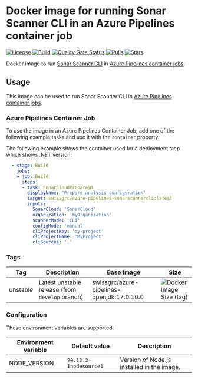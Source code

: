 # Docker image for running Sonar Scanner CLI in an Azure Pipelines container job

<!-- markdownlint-disable MD013 -->
[![License](https://img.shields.io/badge/license-MIT-blue.svg?style=flat-square)](https://github.com/swissgrc/docker-azure-pipelines-sonarscannercli/blob/main/LICENSE) [![Build](https://img.shields.io/github/actions/workflow/status/swissgrc/docker-azure-pipelines-sonarscannercli/publish.yml?branch=develop&style=flat-square)](https://github.com/swissgrc/docker-azure-pipelines-sonarscannercli/actions/workflows/publish.yml) [![Quality Gate Status](https://sonarcloud.io/api/project_badges/measure?project=swissgrc_docker-azure-pipelines-sonarscannercli&metric=alert_status)](https://sonarcloud.io/summary/new_code?id=swissgrc_docker-azure-pipelines-sonarscannercli) [![Pulls](https://img.shields.io/docker/pulls/swissgrc/azure-pipelines-sonarscannercli.svg?style=flat-square)](https://hub.docker.com/r/swissgrc/azure-pipelines-sonarscannercli) [![Stars](https://img.shields.io/docker/stars/swissgrc/azure-pipelines-sonarscannercli.svg?style=flat-square)](https://hub.docker.com/r/swissgrc/azure-pipelines-sonarscannercli)
<!-- markdownlint-restore -->

Docker image to run [Sonar Scanner CLI] in [Azure Pipelines container jobs].

## Usage

This image can be used to run Sonar Scanner CLI in [Azure Pipelines container jobs].

### Azure Pipelines Container Job

To use the image in an Azure Pipelines Container Job, add one of the following example tasks and use it with the `container` property.

The following example shows the container used for a deployment step which shows .NET version:

```yaml
  - stage: Build
    jobs:
    - job: Build
      steps:
      - task: SonarCloudPrepare@1
        displayName: 'Prepare analysis configuration'
        target: swissgrc/azure-pipelines-sonarscannercli:latest
        inputs:
          SonarCloud: 'SonarCloud'
          organization: 'myOrganization'
          scannerMode: 'CLI'
          configMode: 'manual'
          cliProjectKey: 'my-project'
          cliProjectName: 'MyProject'
          cliSources: '.'
```

### Tags

| Tag        | Description                                                                                   | Base Image                                 | Size                                                                                                                                     |
|------------|-----------------------------------------------------------------------------------------------|--------------------------------------------|------------------------------------------------------------------------------------------------------------------------------------------|
| unstable   | Latest unstable release (from `develop` branch)                                               | swissgrc/azure-pipelines-openjdk:17.0.10.0 | ![Docker Image Size (tag)](https://img.shields.io/docker/image-size/swissgrc/azure-pipelines-sonarscannercli/unstable?style=flat-square) |

### Configuration

These environment variables are supported:

| Environment variable   | Default value              | Description                                                      |
|------------------------|----------------------------|------------------------------------------------------------------|
| NODE_VERSION           | `20.12.2-1nodesource1`     | Version of Node.js installed in the image.                       |

[Sonar Scanner CLI]: https://docs.sonarqube.org/latest/analysis/scan/sonarscanner/
[Azure Pipelines container jobs]: https://docs.microsoft.com/en-us/azure/devops/pipelines/process/container-phases
